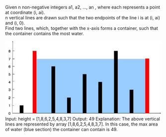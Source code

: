 Given n non-negative integers a1, a2, ..., an , where each represents a point at coordinate (i, ai).</br>
n vertical lines are drawn such that the two endpoints of the line i is at (i, ai) and (i, 0).</br>
Find two lines, which, together with the x-axis forms a container, such that the container contains the most water.</br>

![Example](./question_32.jpg)</br>
Input: height = [1,8,6,2,5,4,8,3,7]
Output: 49
Explanation: The above vertical lines are represented by array [1,8,6,2,5,4,8,3,7]. In this case, the max area of water (blue section) the container can contain is 49.
